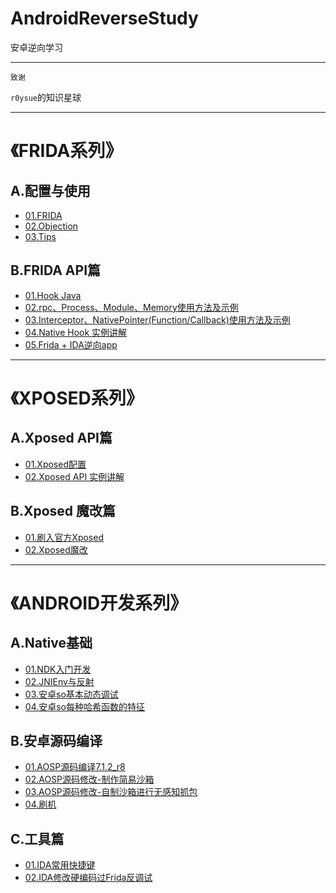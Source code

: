 # AndroidReverseStudy
安卓逆向学习

---

`致谢`

 `r0ysue`的知识星球  

---

# 《FRIDA系列》
## A.配置与使用  
- [01.FRIDA](FRIDA/A01/README.md)
- [02.Objection](FRIDA/A02/README.md)
- [03.Tips](FRIDA/A03/README.md)

## B.FRIDA API篇
- [01.Hook Java](FRIDA/B01/README.md)
- [02.rpc、Process、Module、Memory使用方法及示例](FRIDA/B02/README.md)
- [03.Interceptor、NativePointer(Function/Callback)使用方法及示例](FRIDA/B03/README.md)
- [04.Native Hook 实例讲解](FRIDA/B04/README.md)
- [05.Frida + IDA逆向app](FRIDA/B05/README.md)

---

# 《XPOSED系列》
## A.Xposed API篇
- [01.Xposed配置](https://www.freebuf.com/articles/terminal/189021.html)
- [02.Xposed API 实例讲解](XPOSED/A01/README.md)

## B.Xposed 魔改篇

- [01.刷入官方Xposed](https://mp.weixin.qq.com/s/c97zoTxRrEeYLvD8YwIUVQ)
- [02.Xposed魔改](https://mp.weixin.qq.com/s/YAMCrQSi0LFJGNIwB9qHDA)

---

# 《ANDROID开发系列》
## A.Native基础
- [01.NDK入门开发](Android/A01/README.md)
- [02.JNIEnv与反射](Android/A02/README.md)
- [03.安卓so基本动态调试](Android/A03/README.md)
- [04.安卓so每种哈希函数的特征](Android/A04/README.md)

## B.安卓源码编译
- [01.AOSP源码编译7.1.2_r8](Android/B01/README.md)
- [02.AOSP源码修改-制作简易沙箱](Android/B02/README.md)
- [03.AOSP源码修改-自制沙箱进行无感知抓包](Android/B03/README.md)
- [04.刷机](Android/B04/README.md)

## C.工具篇

- [01.IDA常用快捷键](Android/C01/README.md)
- [02.IDA修改硬编码过Frida反调试](Android/C02/README.md)


